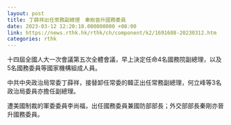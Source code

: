 ```yaml
---
layout: post
title: 丁薛祥出任常務副總理　秦剛晉升國務委員
date: 2023-03-12 12:20:18.000000000 +08:00
link: https://news.rthk.hk/rthk/ch/component/k2/1691608-20230312.htm
categories: rthk
---
```


十四屆全國人大一次會議第五次全體會議，早上決定任命4名國務院副總理，以及5名國務委員等國家機構組成人員。

中共中央政治局常委丁薛祥，接替卸任常委的韓正出任常務副總理，何立峰等3名政治局委員亦擔任副總理。

遭美國制裁的軍委委員李尚福，出任國務委員兼國防部部長；外交部部長秦剛亦晉升國務委員。
